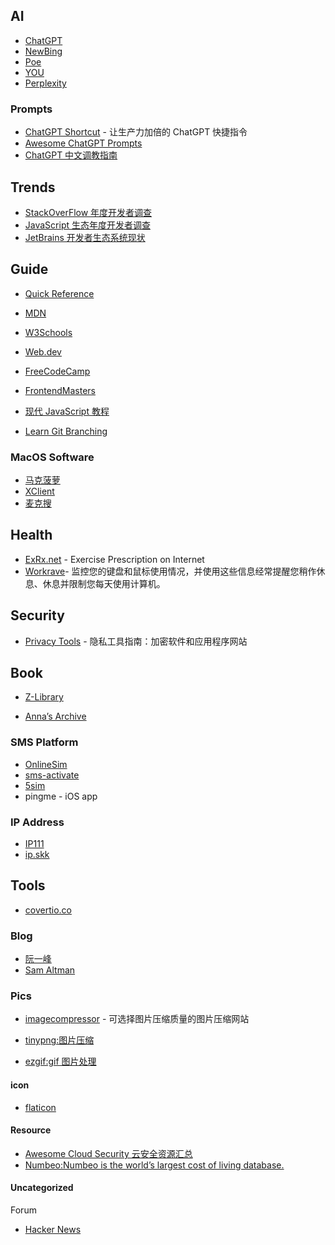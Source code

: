 ## AI

- [ChatGPT](openai.com/chat)
- [NewBing](https://www.bing.com/)
- [Poe](https://poe.com/)
- [YOU](https://you.com/)
- [Perplexity](https://www.perplexity.ai/)

### Prompts

- [ChatGPT Shortcut](https://newzone.top/chatgpt/) - 让生产力加倍的 ChatGPT 快捷指令
- [Awesome ChatGPT Prompts](https://github.com/f/awesome-chatgpt-prompts)
- [ChatGPT 中文调教指南](https://github.com/plexpt/awesome-chatgpt-prompts-zh)

## Trends

- [StackOverFlow 年度开发者调查](https://insights.stackoverflow.com/survey/)
- [JavaScript 生态年度开发者调查](https://stateofjs.com/)
-   [JetBrains 开发者生态系统现状](  https://www.jetbrains.com/zh-cn/lp/devecosystem-2021/)

## Guide

- [Quick Reference](https://quickref.me/)

- [MDN](https://developer.mozilla.org/)

- [W3Schools](https://www.w3schools.com/)

- [Web.dev](https://web.dev/learn/)

- [FreeCodeCamp](https://www.freecodecamp.org/learn)

- [FrontendMasters](https://frontendmasters.com/)

- [现代 JavaScript 教程](https://javascript.info/)

- [Learn Git Branching](https://learngitbranching.js.org/)

### MacOS Software

- [马克菠萝](www.macbl.com)
- [XClient](xclient.info/s/c/dev/)
- [麦克搜](imacso.com)

## Health

- [ExRx.net](https://exrx.net/) - Exercise Prescription on Internet
- [Workrave](https://workrave.org/)- 监控您的键盘和鼠标使用情况，并使用这些信息经常提醒您稍作休息、休息并限制您每天使用计算机。

## Security

- [Privacy Tools](https://www.privacytools.io/) - 隐私工具指南：加密软件和应用程序网站

## Book

- [Z-Library](https://singlelogin.me/)

- [Anna’s Archive](https://annas-archive.org/)

### SMS Platform

- [OnlineSim](https://onlinesim.io/)
- [sms-activate](https://sms-activate.org/)
- [5sim](5im.net)
- pingme - iOS app

### IP Address

- [IP111](http://ip111.cn/)
- [ip.skk](https://ip.skk.moe/)

## Tools

- [covertio.co](https://convertio.co/zh/)

### Blog

- [阮一峰](http://ruanyifeng.com/blog/)
- [Sam Altman](https://blog.samaltman.com/)

### Pics

- [imagecompressor](https://imagecompressor.com) - 可选择图片压缩质量的图片压缩网站

- [tinypng:图片压缩](https://tinypng.com/)
- [ezgif:gif 图片处理](https://ezgif.com/)
#### icon

- [flaticon](https://www.flaticon.com/)

#### Resource

- [Awesome Cloud Security 云安全资源汇总](https://wiki.teamssix.com/cloudsecurityresources/)
- [Numbeo:Numbeo is the world’s largest cost of living database. ](https://www.numbeo.com/cost-of-living/)

#### Uncategorized

Forum

- [Hacker News](https://news.ycombinator.com/)
